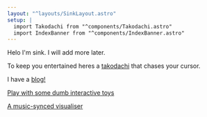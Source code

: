 ```yaml
---
layout: "^layouts/SinkLayout.astro"
setup: |
  import Takodachi from "^components/Takodachi.astro"
  import IndexBanner from "^components/IndexBanner.astro"
---
```


<IndexBanner />

Helo I'm sink. I will add more later.

To keep you entertained heres a
[takodachi](https://hololive.wiki/wiki/File:Takodachi.png)
that chases your cursor.

I have a [blog!](/~sink/blog)

[Play with some dumb interactive toys](/~sink/toys)

[A music-synced visualiser](/~sink/visualiser)

<Takodachi />